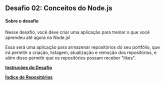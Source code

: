 ## Desafio 02: Conceitos do Node.js

#### Sobre o desafio
Nesse desafio, você deve criar uma aplicação para treinar o que você aprendeu até agora no Node.js!

Essa será uma aplicação para armazenar repositórios do seu portfólio, que irá permitir a criação, listagem, atualização e remoção dos repositórios, e além disso permitir que os repositórios possam receber "likes".

<b>[Instruções do Desafio](https://github.com/Rocketseat/bootcamp-gostack-desafios/tree/master/desafio-conceitos-nodejs)

[Índice de Repositórios](https://github.com/salescamila/gostack)</b>
